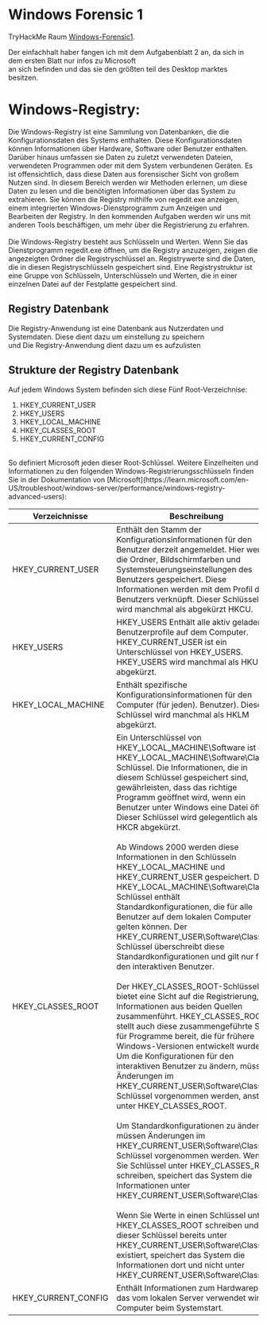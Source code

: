 # Windows Forensic 1
TryHackMe Raum [Windows-Forensic1](https://tryhackme.com/room/windowsforensics1).

Der einfachhalt haber fangen ich mit dem Aufgabenblatt 2 an, da sich in dem ersten Blatt nur infos zu Microsoft<br>
an sich befinden und das sie den größten teil des Desktop marktes besitzen.

# Windows-Registry:
Die Windows-Registry ist eine Sammlung von Datenbanken, die die Konfigurationsdaten des Systems enthalten. Diese Konfigurationsdaten können Informationen über Hardware, Software oder Benutzer enthalten. Darüber hinaus umfassen sie Daten zu zuletzt verwendeten Dateien, verwendeten Programmen oder mit dem System verbundenen Geräten. Es ist offensichtlich, dass diese Daten aus forensischer Sicht von großem Nutzen sind. In diesem Bereich werden wir Methoden erlernen, um diese Daten zu lesen und die benötigten Informationen über das System zu extrahieren. Sie können die Registry mithilfe von regedit.exe anzeigen, einem integrierten Windows-Dienstprogramm zum Anzeigen und Bearbeiten der Registry. In den kommenden Aufgaben werden wir uns mit anderen Tools beschäftigen, um mehr über die Registrierung zu erfahren. <br>
<br>
Die Windows-Registry besteht aus Schlüsseln und Werten. Wenn Sie das Dienstprogramm regedit.exe öffnen, um die Registry anzuzeigen, zeigen die angezeigten Ordner die Registryschlüssel an. Registrywerte sind die Daten, die in diesen Registryschlüsseln gespeichert sind. Eine Registrystruktur ist eine Gruppe von Schlüsseln, Unterschlüsseln und Werten, die in einer einzelnen Datei auf der Festplatte gespeichert sind.

## Registry Datenbank
Die Registry-Anwendung ist eine Datenbank aus Nutzerdaten und Systemdaten. Diese dient dazu um einstellung zu speichern<br>
und Die Registry-Anwendung dient dazu um es aufzulisten

## Strukture der Registry Datenbank
Auf jedem Windows System befinden sich diese Fünf Root-Verzeichnise:<br>

1. HKEY_CURRENT_USER 
2. HKEY_USERS
3. HKEY_LOCAL_MACHINE
4. HKEY_CLASSES_ROOT
5. HKEY_CURRENT_CONFIG 
<br>
So definiert Microsoft jeden dieser Root-Schlüssel. Weitere Einzelheiten und Informationen zu den folgenden Windows-Registrierungsschlüsseln finden Sie in der Dokumentation von [Microsoft](https://learn.microsoft.com/en-US/troubleshoot/windows-server/performance/windows-registry-advanced-users):<br>

| Verzeichnisse | Beschreibung |
| --- | --- |
| HKEY_CURRENT_USER | Enthält den Stamm der Konfigurationsinformationen für den Benutzer derzeit angemeldet. Hier werden die Ordner, Bildschirmfarben und Systemsteuerungseinstellungen des Benutzers gespeichert. Diese Informationen werden mit dem Profil des Benutzers verknüpft. Dieser Schlüssel wird manchmal als abgekürzt HKCU. |
| HKEY_USERS | HKEY_USERS Enthält alle aktiv geladenen Benutzerprofile auf dem Computer. HKEY_CURRENT_USER ist ein Unterschlüssel von HKEY_USERS. HKEY_USERS wird manchmal als HKU abgekürzt. |
| HKEY_LOCAL_MACHINE | Enthält spezifische Konfigurationsinformationen für den Computer (für jeden). Benutzer). Dieser Schlüssel wird manchmal als HKLM abgekürzt. |
| HKEY_CLASSES_ROOT | Ein Unterschlüssel von HKEY_LOCAL_MACHINE\Software ist der HKEY_LOCAL_MACHINE\Software\Classes Schlüssel. Die Informationen, die in diesem Schlüssel gespeichert sind, gewährleisten, dass das richtige Programm geöffnet wird, wenn ein Benutzer unter Windows eine Datei öffnet. Dieser Schlüssel wird gelegentlich als HKCR abgekürzt.<br><br>Ab Windows 2000 werden diese Informationen in den Schlüsseln HKEY_LOCAL_MACHINE und HKEY_CURRENT_USER gespeichert. Der HKEY_LOCAL_MACHINE\Software\Classes Schlüssel enthält Standardkonfigurationen, die für alle Benutzer auf dem lokalen Computer gelten können. Der HKEY_CURRENT_USER\Software\Classes Schlüssel überschreibt diese Standardkonfigurationen und gilt nur für den interaktiven Benutzer.<br><br>Der HKEY_CLASSES_ROOT-Schlüssel bietet eine Sicht auf die Registrierung, die Informationen aus beiden Quellen zusammenführt. HKEY_CLASSES_ROOT stellt auch diese zusammengeführte Sicht für Programme bereit, die für frühere Windows-Versionen entwickelt wurden. Um die Konfigurationen für den interaktiven Benutzer zu ändern, müssen Änderungen im HKEY_CURRENT_USER\Software\Classes Schlüssel vorgenommen werden, anstatt unter HKEY_CLASSES_ROOT.<br><br>Um Standardkonfigurationen zu ändern, müssen Änderungen im HKEY_CURRENT_USER\Software\Classes Schlüssel vorgenommen werden. Wenn Sie Schlüssel unter HKEY_CLASSES_ROOT schreiben, speichert das System die Informationen unter HKEY_CURRENT_USER\Software\Classes.<br><br>Wenn Sie Werte in einen Schlüssel unter HKEY_CLASSES_ROOT schreiben und dieser Schlüssel bereits unter HKEY_CURRENT_USER\Software\Classes existiert, speichert das System die Informationen dort und nicht unter HKEY_CURRENT_USER\Software\Classes. |
| HKEY_CURRENT_CONFIG | Enthält Informationen zum Hardwareprofil, das vom lokalen Server verwendet wird Computer beim Systemstart. |
<br>

